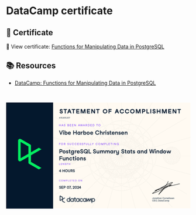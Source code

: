 # DataCamp certificate

## 📄 Certificate
🔗 View certificate: [Functions for Manipulating Data in PostgreSQL](https://www.datacamp.com/statement-of-accomplishment/course/806450cb0b00904dd29f8fdbd1041fec7833b72a?raw=1)

## 📚 Resources
- [DataCamp: Functions for Manipulating Data in PostgreSQL](https://app.datacamp.com/learn/courses/functions-for-manipulating-data-in-postgresql)

$~$

![Functions for Manipulating Data in PostgreSQL](https://github.com/VibeHarboe/Data-Manipulation-in-SQL/blob/ce34bfbc03e73c3fec957ce52398bec57bceb4ca/visuals/PostgreSQL%20Summary%20Stats%20and%20Window%20Functions.png "PostgreSQL Summary Stats and Window Functions")
